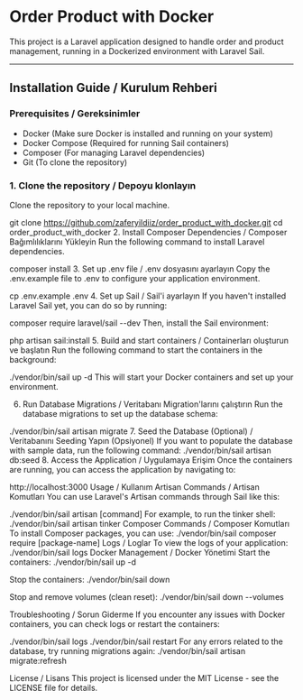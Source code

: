 # Order Product with Docker

This project is a Laravel application designed to handle order and product management, running in a Dockerized environment with Laravel Sail.

---

## Installation Guide / Kurulum Rehberi

### Prerequisites / Gereksinimler

- Docker (Make sure Docker is installed and running on your system)
- Docker Compose (Required for running Sail containers)
- Composer (For managing Laravel dependencies)
- Git (To clone the repository)

### 1. Clone the repository / Depoyu klonlayın

Clone the repository to your local machine.


git clone https://github.com/zaferyildiiz/order_product_with_docker.git
cd order_product_with_docker
2. Install Composer Dependencies / Composer Bağımlılıklarını Yükleyin
Run the following command to install Laravel dependencies.


composer install
3. Set up .env file / .env dosyasını ayarlayın
Copy the .env.example file to .env to configure your application environment.


cp .env.example .env
4. Set up Sail / Sail'i ayarlayın
If you haven't installed Laravel Sail yet, you can do so by running:


composer require laravel/sail --dev
Then, install the Sail environment:


php artisan sail:install
5. Build and start containers / Containerları oluşturun ve başlatın
Run the following command to start the containers in the background:


./vendor/bin/sail up -d
This will start your Docker containers and set up your environment.

6. Run Database Migrations / Veritabanı Migration'larını çalıştırın
Run the database migrations to set up the database schema:


./vendor/bin/sail artisan migrate
7. Seed the Database (Optional) / Veritabanını Seeding Yapın (Opsiyonel)
If you want to populate the database with sample data, run the following command:
./vendor/bin/sail artisan db:seed
8. Access the Application / Uygulamaya Erişim
Once the containers are running, you can access the application by navigating to:

http://localhost:3000
Usage / Kullanım
Artisan Commands / Artisan Komutları
You can use Laravel's Artisan commands through Sail like this:

./vendor/bin/sail artisan [command]
For example, to run the tinker shell:
./vendor/bin/sail artisan tinker
Composer Commands / Composer Komutları
To install Composer packages, you can use:
./vendor/bin/sail composer require [package-name]
Logs / Loglar
To view the logs of your application:
./vendor/bin/sail logs
Docker Management / Docker Yönetimi
Start the containers: ./vendor/bin/sail up -d

Stop the containers: ./vendor/bin/sail down

Stop and remove volumes (clean reset): ./vendor/bin/sail down --volumes

Troubleshooting / Sorun Giderme
If you encounter any issues with Docker containers, you can check logs or restart the containers:


./vendor/bin/sail logs
./vendor/bin/sail restart
For any errors related to the database, try running migrations again:
./vendor/bin/sail artisan migrate:refresh


License / Lisans
This project is licensed under the MIT License - see the LICENSE file for details.
